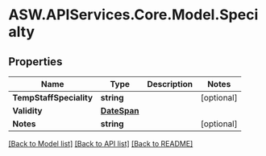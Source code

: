 
# ASW.APIServices.Core.Model.Specialty

## Properties

Name | Type | Description | Notes
------------ | ------------- | ------------- | -------------
**TempStaffSpeciality** | **string** |  | [optional] 
**Validity** | [**DateSpan**](DateSpan.md) |  | 
**Notes** | **string** |  | [optional] 

[[Back to Model list]](../README.md#documentation-for-models)
[[Back to API list]](../README.md#documentation-for-api-endpoints)
[[Back to README]](../README.md)

